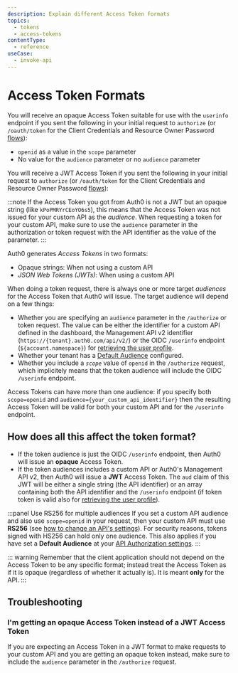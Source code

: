 ```yaml
---
description: Explain different Access Token formats
topics:
  - tokens
  - access-tokens
contentType:
  - reference
useCase:
  - invoke-api
---
```


# Access Token Formats



You will receive an opaque Access Token suitable for use with the `userinfo` endpoint if you sent the following in your initial request to `authorize` (or `/oauth/token` for the Client Credentials and Resource Owner Password [flows](/flows)):

* `openid` as a value in the `scope` parameter
* No value for the `audience` parameter or no `audience` parameter


You will receive a JWT Access Token if you sent the following in your initial request to `authorize` (or `/oauth/token` for the Client Credentials and Resource Owner Password [flows](/flows)):



:::note
If the Access Token you got from Auth0 is not a JWT but an opaque string (like `kPoPMRYrCEoYO6s5`), this means that the Access Token was not issued for your custom API as the <dfn data-key="audience">audience</dfn>. When requesting a token for your custom API, make sure to use the `audience` parameter in the authorization or token request with the API identifier as the value of the parameter.
:::


Auth0 generates <dfn data-key="access-token">Access Tokens</dfn> in two formats: 

* Opaque strings: When not using a custom API
* <dfn data-key="json-web-token">JSON Web Tokens (JWTs)</dfn>: When using a custom API

When doing a token request, there is always one or more target <dfn data-key="audience">audiences</dfn> for the Access Token that Auth0 will issue. The target audience will depend on a few things:

- Whether you are specifying an `audience` parameter in the `/authorize` or token request. The value can be either the identifier for a custom API defined in the dashboard, the Management API v2 identifier (`https://{tenant}.auth0.com/api/v2/`) or the OIDC `/userinfo` endpoint (`${account.namespace}`) for [retrieving the user profile](/api/authentication#get-user-info).
- Whether your tenant has a [Default Audience](/dashboard/dashboard-tenant-settings#api-authorization-settings) configured.
- Whether you include a <dfn data-key="scope">`scope`</dfn> value of `openid` in the `/authorize` request, which implicitely means that the token audience will include the OIDC `/userinfo` endpoint.

Access Tokens can have more than one audience: if you specify both `scope=openid` and `audience={your_custom_api_identifier}` then the resulting Access Token will be valid for both your custom API and for the `/userinfo` endpoint.

## How does all this affect the token format? 

- If the token audience is just the OIDC `/userinfo` endpoint, then Auth0 will issue an **opaque** Access Token.
- If the token audiences includes a custom API or Auth0's Management API v2, then Auth0 will issue a **JWT** Access Token. The `aud` claim of this JWT will be either a single string (the API identifier) or an array containing both the API identifier and the `/userinfo` endpoint (if token token is valid also for [retrieving the user profile](/api/authentication#get-user-info)).

:::panel Use RS256 for multiple audiences
If you set a custom API audience and also use `scope=openid` in your request, then your custom API must use **RS256** (see [how to change an API's settings](/apis#api-settings)). For security reasons, tokens signed with HS256 can hold only one audience. This also applies if you have set a **Default Audience** at your [API Authorization settings](${manage_url}/#/tenant).
:::

::: warning
Remember that the client application should not depend on the Access Token to be any specific format; instead treat the Access Token as if it is opaque (regardless of whether it actually is). It is meant **only** for the API.
:::

## Troubleshooting

### I'm getting an opaque Access Token instead of a JWT Access Token

If you are expecting an Access Token in a JWT format to make requests to your custom API and you are getting an opaque token instead, make sure to include the `audience` parameter in the `/authorize` request.
